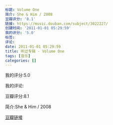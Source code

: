 ```yaml
---
标题: Volume One
简介: She & Him / 2008
豆瓣评分: '8.1'
链接: https://music.douban.com/subject/3022227/
创建时间: '2011-01-01 05:29:59'
我的评分: '5.0'
标签:
评论:
date: 2011-01-01 05:29:59
title: 听过专辑 - Volume One
tags: [音乐]
categories: []
---
```


我的评分:5.0

我的评论:

豆瓣评分:8.1

简介:She & Him / 2008

[豆瓣链接](https://music.douban.com/subject/3022227/)

